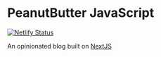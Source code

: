 # PeanutButter JavaScript
[![Netlify Status](https://api.netlify.com/api/v1/badges/7581f967-3d67-4d2e-acb9-6567d3ae88c3/deploy-status)](https://app.netlify.com/sites/pedantic-kepler-931b8e/deploys)

An opinionated blog built on [NextJS](https://nextjs.org/)
